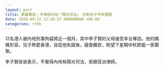 ```yaml
---
layout: post
title: 家屬專訪：不相信內地「陽光司法」　仍盼兒子中秋團聚
date: 2020-09-22 12:20:57.000000000 +08:00
categories: rthk
---
```


12名港人被內地刑事拘留將近一個月，其中李子賢的父母接受本台專訪。他的媽媽形容，兒子熱愛香港，自從他失蹤後，寢食難安，盼望下星期中秋節能一家團聚。

李子賢爸爸表示，不覺得內地有陽光司法，拒絕官派律師。
